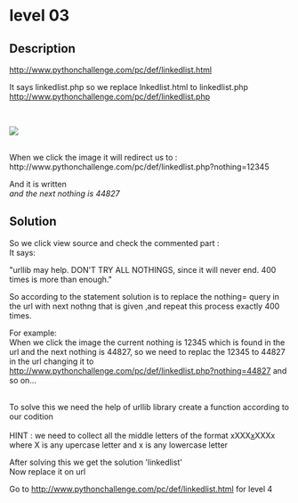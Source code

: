# level 03
## Description
http://www.pythonchallenge.com/pc/def/linkedlist.html
<br>

It says linkedlist.php so we replace lnkedlist.html to linkedlist.php
<br>
<a herf= "http://www.pythonchallenge.com/pc/def/linkedlist.php" > http://www.pythonchallenge.com/pc/def/linkedlist.php</a>

<br>

<a href="linkedlist.php?nothing=12345"><img src="http://www.pythonchallenge.com/pc/def/chainsaw.jpg" border="0"/></a>

<br>
 When we click the image it will redirect us to :<a herf= "http://www.pythonchallenge.com/pc/def/linkedlist.php?nothing=12345 " > http://www.pythonchallenge.com/pc/def/linkedlist.php?nothing=12345 </a> <br>

 And it is written <br>
 <I>and the next nothing is 44827</I>

## Solution

So we click view source and check the commented part : <br>
 It says:
 <br>

"urllib may help. DON'T TRY ALL NOTHINGS, since it will never 
end. 400 times is more than enough."
 <br>

So according to the statement solution is to replace the nothing= query in the url with next nothng that is given ,and repeat this process exactly 400 times.  <br> 

For example: <br>
When we click the image the current nothing is 12345 which is found in the url and the next nothing is 44827, so we need to replac the 12345 to 44827 in the url changing it to <a herf= "http://www.pythonchallenge.com/pc/def/linkedlist.php?nothing=44827 " > http://www.pythonchallenge.com/pc/def/linkedlist.php?nothing=44827 and so on...</a> <br>
<br>

To solve this we need the help of urllib library create a function according to our codition <br>
 <br>
 HINT : we need to collect all the middle letters of the format xXXX<u>x</u>XXXx
where X is any upercase letter and x is any lowercase letter <br>

After solving this we get the solution 'linkedlist' <br>
Now replace it on  url <br>

Go to  http://www.pythonchallenge.com/pc/def/linkedlist.html
for level 4